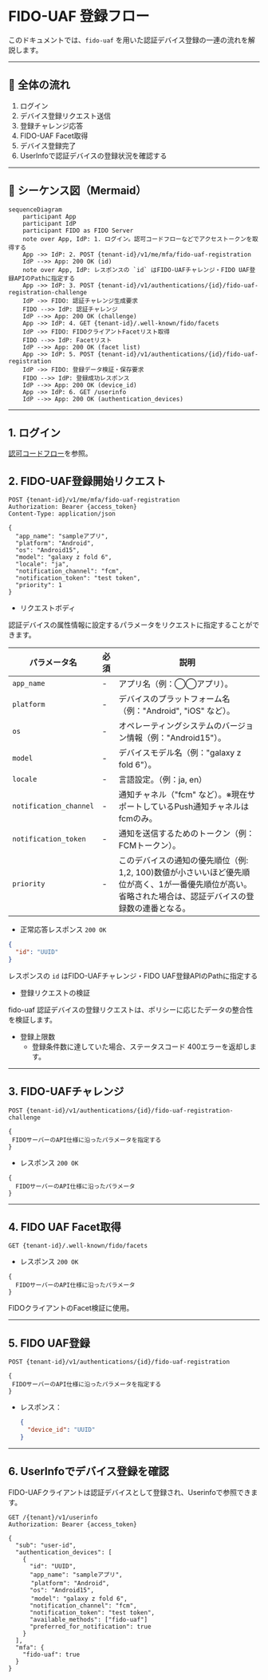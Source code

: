 # FIDO-UAF 登録フロー

このドキュメントでは、`fido-uaf` を用いた認証デバイス登録の一連の流れを解説します。

---

## 🧭 全体の流れ

1. ログイン
2. デバイス登録リクエスト送信
3. 登録チャレンジ応答
4. FIDO-UAF Facet取得
5. デバイス登録完了
6. UserInfoで認証デバイスの登録状況を確認する

---

## 🔁 シーケンス図（Mermaid）

```mermaid
sequenceDiagram
    participant App
    participant IdP
    participant FIDO as FIDO Server
    note over App, IdP: 1. ログイン。認可コードフローなどでアクセストークンを取得する
    App ->> IdP: 2. POST {tenant-id}/v1/me/mfa/fido-uaf-registration
    IdP -->> App: 200 OK (id)
    note over App, IdP: レスポンスの `id` はFIDO-UAFチャレンジ・FIDO UAF登録APIのPathに指定する
    App ->> IdP: 3. POST {tenant-id}/v1/authentications/{id}/fido-uaf-registration-challenge
    IdP ->> FIDO: 認証チャレンジ生成要求
    FIDO -->> IdP: 認証チャレンジ
    IdP -->> App: 200 OK (challenge)
    App ->> IdP: 4. GET {tenant-id}/.well-known/fido/facets
    IdP ->> FIDO: FIDOクライアントFacetリスト取得
    FIDO -->> IdP: Facetリスト
    IdP -->> App: 200 OK (facet list)
    App ->> IdP: 5. POST {tenant-id}/v1/authentications/{id}/fido-uaf-registration
    IdP ->> FIDO: 登録データ検証・保存要求
    FIDO -->> IdP: 登録成功レスポンス
    IdP -->> App: 200 OK (device_id)
    App ->> IdP: 6. GET /userinfo
    IdP -->> App: 200 OK (authentication_devices)

```

---

## 1. ログイン

[認可コードフロー](content_04_protocols/authorization-code-flow.md)を参照。

## 2. FIDO-UAF登録開始リクエスト

```http
POST {tenant-id}/v1/me/mfa/fido-uaf-registration
Authorization: Bearer {access_token}
Content-Type: application/json

{
  "app_name": "sampleアプリ",  
  "platform": "Android",
  "os": "Android15",
  "model": "galaxy z fold 6",
  "locale": "ja",
  "notification_channel": "fcm",
  "notification_token": "test token",
  "priority": 1
}
```

* リクエストボディ

認証デバイスの属性情報に設定するパラメータをリクエストに指定することができます。

| パラメータ名                 | 必須 | 説明                                                                                 |
|------------------------|----|------------------------------------------------------------------------------------|
| `app_name`             | -  | アプリ名（例：◯◯アプリ）。                                                                     |
| `platform`             | -  | デバイスのプラットフォーム名（例："Android", "iOS" など）。                                             |
| `os`                   | -  | オペレーティングシステムのバージョン情報（例："Android15"）。                                               |
| `model`                | -  | デバイスモデル名（例："galaxy z fold 6"）。                                                     |
| `locale`               | -  | 言語設定。（例：ja, en）                                                                    |
| `notification_channel` | -  | 通知チャネル（"fcm" など）。※現在サポートしているPush通知チャネルはfcmのみ。                                      |
| `notification_token`   | -  | 通知を送信するためのトークン（例：FCMトークン）。                                                         |
| `priority`             | -  | このデバイスの通知の優先順位（例: 1,2, 100)数値が小さいいほど優先順位が高く、1が一番優先順位が高い。省略された場合は、認証デバイスの登録数の連番となる。 |

* 正常応答レスポンス `200 OK`

```json
{
  "id": "UUID"
}
```

レスポンスの `id` はFIDO-UAFチャレンジ・FIDO UAF登録APIのPathに指定する

* 登録リクエストの検証

fido-uaf 認証デバイスの登録リクエストは、ポリシーに応じたデータの整合性を検証します。

- 登録上限数
    - 登録条件数に達していた場合、ステータスコード 400エラーを返却します。

---

## 3. FIDO-UAFチャレンジ

```http
POST {tenant-id}/v1/authentications/{id}/fido-uaf-registration-challenge

{
 FIDOサーバーのAPI仕様に沿ったパラメータを指定する
}
```

* レスポンス `200 OK`

```
{
  FIDOサーバーのAPI仕様に沿ったパラメータ
}
```

---

## 4. FIDO UAF Facet取得

```http
GET {tenant-id}/.well-known/fido/facets
```

* レスポンス `200 OK`

```
{
  FIDOサーバーのAPI仕様に沿ったパラメータ
}
```

FIDOクライアントのFacet検証に使用。

---

## 5. FIDO UAF登録

```http
POST {tenant-id}/v1/authentications/{id}/fido-uaf-registration

{
 FIDOサーバーのAPI仕様に沿ったパラメータを指定する
}
```

* レスポンス：

  ```json
  {
    "device_id": "UUID"
  }
  ```

---

## 6. UserInfoでデバイス登録を確認

FIDO-UAFクライアントは認証デバイスとして登録され、Userinfoで参照できます。

```http
GET /{tenant}/v1/userinfo
Authorization: Bearer {access_token}
```

```
{
  "sub": "user-id",
  "authentication_devices": [
    {
      "id": "UUID",
      "app_name": "sampleアプリ",  
  　　 "platform": "Android",
      "os": "Android15",
  　　 "model": "galaxy z fold 6",
      "notification_channel": "fcm",
      "notification_token": "test token",
      "available_methods": ["fido-uaf"]
      "preferred_for_notification": true
    }
  ],
  "mfa": {
    "fido-uaf": true
  }
}
```

